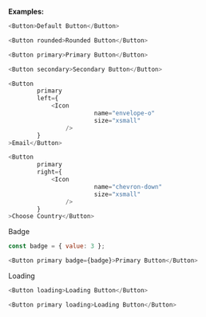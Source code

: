 <b>Examples:</b>

```js
<Button>Default Button</Button>
```

```js
<Button rounded>Rounded Button</Button>
```

```js
<Button primary>Primary Button</Button>
```

```js
<Button secondary>Secondary Button</Button>
```

```js
<Button 
		primary
		left={
			<Icon
						name="envelope-o"
						size="xsmall"
				/>
		}
>Email</Button>
```

```js
<Button 
		primary
		right={
			<Icon
						name="chevron-down"
						size="xsmall"
				/>
		}
>Choose Country</Button>
```

Badge

```js
const badge = { value: 3 };

<Button primary badge={badge}>Primary Button</Button>
```

Loading

```js
<Button loading>Loading Button</Button>
```

```js
<Button primary loading>Loading Button</Button>
```
